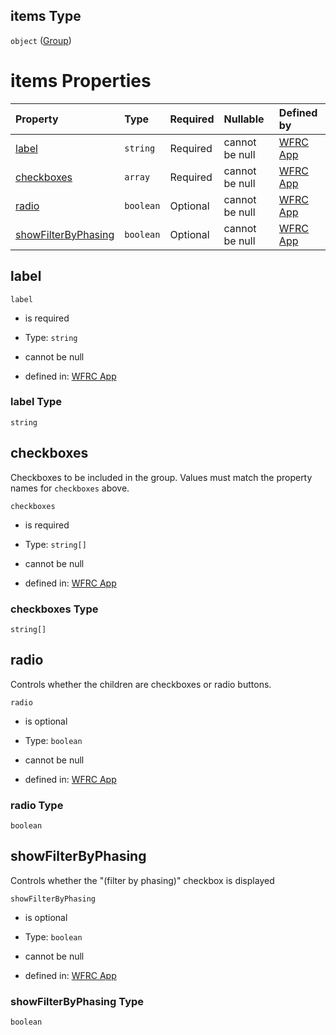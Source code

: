 ## items Type

`object` ([Group](config-properties-map-infos-map-info-properties-filter-properties-groups-group.md))

# items Properties

| Property                                    | Type      | Required | Nullable       | Defined by                                                                                                                                                                                                                                                                                               |
| :------------------------------------------ | :-------- | :------- | :------------- | :------------------------------------------------------------------------------------------------------------------------------------------------------------------------------------------------------------------------------------------------------------------------------------------------------- |
| [label](#label)                             | `string`  | Required | cannot be null | [WFRC App](config-properties-map-infos-map-info-properties-filter-properties-groups-group-properties-label.md "https://wfrc.org/wasatch-choice-map/config.schema.json#/properties/mapInfos/additionalProperties/properties/filter/properties/groups/items/properties/label")                             |
| [checkboxes](#checkboxes)                   | `array`   | Required | cannot be null | [WFRC App](config-properties-map-infos-map-info-properties-filter-properties-groups-group-properties-checkboxes.md "https://wfrc.org/wasatch-choice-map/config.schema.json#/properties/mapInfos/additionalProperties/properties/filter/properties/groups/items/properties/checkboxes")                   |
| [radio](#radio)                             | `boolean` | Optional | cannot be null | [WFRC App](config-properties-map-infos-map-info-properties-filter-properties-groups-group-properties-radio.md "https://wfrc.org/wasatch-choice-map/config.schema.json#/properties/mapInfos/additionalProperties/properties/filter/properties/groups/items/properties/radio")                             |
| [showFilterByPhasing](#showfilterbyphasing) | `boolean` | Optional | cannot be null | [WFRC App](config-properties-map-infos-map-info-properties-filter-properties-groups-group-properties-showfilterbyphasing.md "https://wfrc.org/wasatch-choice-map/config.schema.json#/properties/mapInfos/additionalProperties/properties/filter/properties/groups/items/properties/showFilterByPhasing") |

## label



`label`

* is required

* Type: `string`

* cannot be null

* defined in: [WFRC App](config-properties-map-infos-map-info-properties-filter-properties-groups-group-properties-label.md "https://wfrc.org/wasatch-choice-map/config.schema.json#/properties/mapInfos/additionalProperties/properties/filter/properties/groups/items/properties/label")

### label Type

`string`

## checkboxes

Checkboxes to be included in the group. Values must match the property names for `checkboxes` above.

`checkboxes`

* is required

* Type: `string[]`

* cannot be null

* defined in: [WFRC App](config-properties-map-infos-map-info-properties-filter-properties-groups-group-properties-checkboxes.md "https://wfrc.org/wasatch-choice-map/config.schema.json#/properties/mapInfos/additionalProperties/properties/filter/properties/groups/items/properties/checkboxes")

### checkboxes Type

`string[]`

## radio

Controls whether the children are checkboxes or radio buttons.

`radio`

* is optional

* Type: `boolean`

* cannot be null

* defined in: [WFRC App](config-properties-map-infos-map-info-properties-filter-properties-groups-group-properties-radio.md "https://wfrc.org/wasatch-choice-map/config.schema.json#/properties/mapInfos/additionalProperties/properties/filter/properties/groups/items/properties/radio")

### radio Type

`boolean`

## showFilterByPhasing

Controls whether the "(filter by phasing)" checkbox is displayed

`showFilterByPhasing`

* is optional

* Type: `boolean`

* cannot be null

* defined in: [WFRC App](config-properties-map-infos-map-info-properties-filter-properties-groups-group-properties-showfilterbyphasing.md "https://wfrc.org/wasatch-choice-map/config.schema.json#/properties/mapInfos/additionalProperties/properties/filter/properties/groups/items/properties/showFilterByPhasing")

### showFilterByPhasing Type

`boolean`
